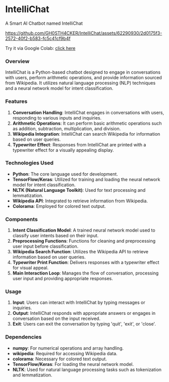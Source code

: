 # IntelliChat
A Smart AI Chatbot named IntelliChat

https://github.com/GH0STH4CKER/IntelliChat/assets/62290930/2d0175f3-2572-40f2-b583-fc5c41cf9b4f

Try it via Google Colab: <a href='https://colab.research.google.com/drive/12QNAhZjpIzcNvG7izgTGyzvZ1QlHHEaA?usp=sharing'>click here</a>

### Overview
IntelliChat is a Python-based chatbot designed to engage in conversations with users, perform arithmetic operations, and provide information sourced from Wikipedia. It utilizes natural language processing (NLP) techniques and a neural network model for intent classification.

### Features
1. **Conversation Handling**: IntelliChat engages in conversations with users, responding to various inputs and inquiries.
2. **Arithmetic Operations**: It can perform basic arithmetic operations such as addition, subtraction, multiplication, and division.
3. **Wikipedia Integration**: IntelliChat can search Wikipedia for information based on user queries.
4. **Typewriter Effect**: Responses from IntelliChat are printed with a typewriter effect for a visually appealing display.

### Technologies Used
- **Python**: The core language used for development.
- **TensorFlow/Keras**: Utilized for training and loading the neural network model for intent classification.
- **NLTK (Natural Language Toolkit)**: Used for text processing and lemmatization.
- **Wikipedia API**: Integrated to retrieve information from Wikipedia.
- **Colorama**: Employed for colored text output.

### Components
1. **Intent Classification Model**: A trained neural network model used to classify user intents based on their input.
2. **Preprocessing Functions**: Functions for cleaning and preprocessing user input before classification.
3. **Wikipedia Search Function**: Utilizes the Wikipedia API to retrieve information based on user queries.
4. **Typewriter Print Function**: Delivers responses with a typewriter effect for visual appeal.
5. **Main Interaction Loop**: Manages the flow of conversation, processing user input and providing appropriate responses.

### Usage
1. **Input**: Users can interact with IntelliChat by typing messages or inquiries.
2. **Output**: IntelliChat responds with appropriate answers or engages in conversation based on the input received.
3. **Exit**: Users can exit the conversation by typing 'quit', 'exit', or 'close'.

### Dependencies
- **numpy**: For numerical operations and array handling.
- **wikipedia**: Required for accessing Wikipedia data.
- **colorama**: Necessary for colored text output.
- **TensorFlow/Keras**: For loading the neural network model.
- **NLTK**: Used for natural language processing tasks such as tokenization and lemmatization.


